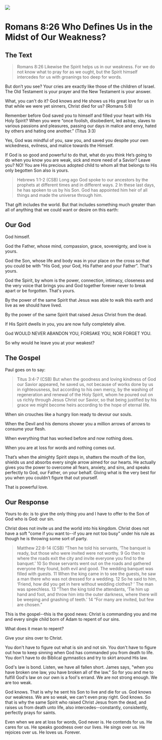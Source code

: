 <img class="intro-right" src="/images/art-paul.jpg">

# Romans 8:26 Who Defines Us in the Midst of Our Weakness?

## The Text

>Romans 8:26 Likewise the Spirit helps us in our weakness. For we do not know what to pray for as we ought, but the Spirit himself intercedes for us with groanings too deep for words.

But don’t you see? Your cries are exactly like those of the children of Israel. The Old Testament is your prayer and the New Testament is your answer.

What, you can't do it? God knows and He shows us His great love for us in that while we were yet sinners, Christ died for us? (Romans 5:8)

Remember before God saved you to himself and filled your heart with His Holy Spirit? When you were “once foolish, disobedient, led astray, slaves to various passions and pleasures, passing our days in malice and envy, hated by others and hating one another.” (Titus 3:3)

Yes, God was mindful of you, saw you, and saved you despite your own wickedness, evilness, and malice towards the Himself.

If God is so good and powerful to do that, what do you think He’s going to do when you know you are weak, sick and more need of a Savior? Leave you? NO! You are His precious adopted child to whom all that belongs to His only begotten Son also is yours.

>Hebrews 1:1-2 (CSB) Long ago God spoke to our ancestors by the prophets at different times and in different ways. 2 In these last days, he has spoken to us by his Son. God has appointed him heir of all things and made the universe through him.

That gift includes the world. But that includes something much greater than all of anything that we could want or desire on this earth:

## Our God

God himself.

God the Father, whose mind, compassion, grace, sovereignty, and love is yours.

God the Son, whose life and body was in your place on the cross so that you could be with "His God, your God, His Father and your Father”. That's yours.

God the Spirit, by whom is the power, connection, intimacy, closeness and the very voice that brings you and God together forever never to break apart or be forgotten. That's yours.

By the power of the same Spirit that Jesus was able to walk this earth and live as we should have lived.

By the power of the same Spirit that raised Jesus Christ from the dead.

If His Spirit dwells in you, you are now fully completely alive.

God WOULD NEVER ABANDON YOU, FORSAKE YOU, NOR FORGET YOU.

So why would he leave you at your weakest?

## The Gospel

Paul goes on to say:

> Titus 3:4-7 (CSB) But when the goodness and loving kindness of God our Savior appeared, he saved us, not because of works done by us in righteousness, but according to his own mercy, by the washing of regeneration and renewal of the Holy Spirit, whom he poured out on us richly through Jesus Christ our Savior, so that being justified by his grace we might become heirs according to the hope of eternal life.

When sin crouches like a hungry lion ready to devour our souls.

When the Devil and his demons shower you a million arrows of arrows to consume your flesh.

When everything that has worked before and now nothing does.

When you are at loss for words and nothing comes out.

That’s when the almighty Spirit steps in, shatters the mouth of the lion, shields us and absorbs every single arrow aimed for our hearts. He actually gives you the power to overcome all fears, anxiety, and sins, and speaks perfectly to God, our Father, on your behalf. Giving what is the very best for you when you couldn’t figure that out yourself.

That is powerful love.

## Our Response

Yours to do: is to give the only thing you and I have to offer to the Son of God who is God: our sin.

Christ does not invite us and the world into his kingdom. Christ does not have a soft "come if you want to--if you are not too busy" under his rule as though he is throwing some sort of party.

>Matthew 22:8-14 (CSB) “Then he told his servants, ‘The banquet is ready, but those who were invited were not worthy. 9 Go then to where the roads exit the city and invite everyone you find to the banquet.’ 10 So those servants went out on the roads and gathered everyone they found, both evil and good. The wedding banquet was filled with guests. 11 When the king came in to see the guests, he saw a man there who was not dressed for a wedding. 12 So he said to him, ‘Friend, how did you get in here without wedding clothes? ’ The man was speechless. 13 “Then the king told the attendants, ‘Tie him up hand and foot, and throw him into the outer darkness, where there will be weeping and gnashing of teeth.’ 14 “For many are invited, but few are chosen.”

This is the gospel--this is the good news: Christ is commanding you and me and every single child born of Adam to repent of our sins. 

What does it mean to repent? 

Give your sins over to Christ.

You don't have to figure out what is sin and not sin. You don't have to figure out how to keep sinning when God has commanded you from death to life. You don't have to do Biblical gymnastics and try to skirt around His law.

God's law is bond. Listen, we have all fallen short. James says, "when you have broken one law, you have broken all of the law." So for you and me to fulfill God's law on our own is a fool's errand. We are not strong enough. We are too weak.

God knows. That is why he sent his Son to live and die for us. God knows our weakness. We are so weak, we can't even pray right. God knows. So that is why the same Spirit who raised Christ Jesus from the dead, and raises us from death unto life, also intercedes--constantly, consistently, perfectly prays for saints.

Even when we are at loss for words, God never is. He contends for us. He cares for us. He speaks goodness over our lives. He sings over us. He rejoices over us. He loves us. Forever.
